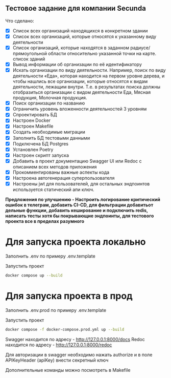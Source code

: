## Тестовое задание для компании Secunda
Что сделано:
- [x] Cписок всех организаций находящихся в конкретном здании
- [x] Cписок всех организаций, которые относятся к указанному виду деятельности
- [x] Cписок организаций, которые находятся в заданном радиусе/прямоугольной области относительно указанной точки на карте. список зданий
- [x] Вывод информации об организации по её идентификатору
- [x] Искать организации по виду деятельности. Например, поиск по виду деятельности «Еда», которая находится на первом уровне дерева, и чтобы нашлись все организации, которые относятся к видам деятельности, лежащим внутри. Т.е. в результатах поиска должны отобразиться организации с видом деятельности Еда, Мясная продукция, Молочная продукция.
- [x] Поиск организации по названию
- [x] Ограничить уровень вложенности деятельностей 3 уровням
- [x] Спроектировать БД
- [x] Настроен Docker
- [x] Настроен Makefile
- [x] Создать необходимые миграции
- [x] Заполнить БД тестовыми данными
- [x] Подключена БД Postgres
- [x] Установлен Poetry
- [x] Настроен скрипт запуска
- [x] Добавить в проект документацию Swagger UI или Redoc с описанием всех методов приложения
- [x] Прокомментированы важные аспекты кода
- [x] Настроена автогенерация суперпользователя
- [x] Настроены jwt для пользователей, для остальных эндпоинтов используется статический апи ключ.

__Предложения по улучшению - Настроить логирование критический ошибок в телеграм, добавить CI-CD, для фильтрации добавитьот дельные функции, добавить кеширование и подключить redis, написать тесты хотя бы покрывающие эндпоинты, для тестового проекта все в пределах разумного__

# Для запуска проекта локально

Заполнить .env по примеру .env.template

Запустить проект
```bash
docker compose up --build
```
# Для запуска проекта в прод

Заполнить .env.prod по примеру .env.template

Запустить проект
```bash
docker compose -f docker-compose.prod.yml up --build
```

Swagger находится по адресу - http://127.0.0.1:8000/docs
Redoc находится по адресу - http://127.0.0.1:8000/redoc

Для авторизации в swagger необходимо нажать authorize и в поле APIKeyHeader (apiKey) внести секретный ключ

Дополнительные команды можно посмотреть в Makefile
